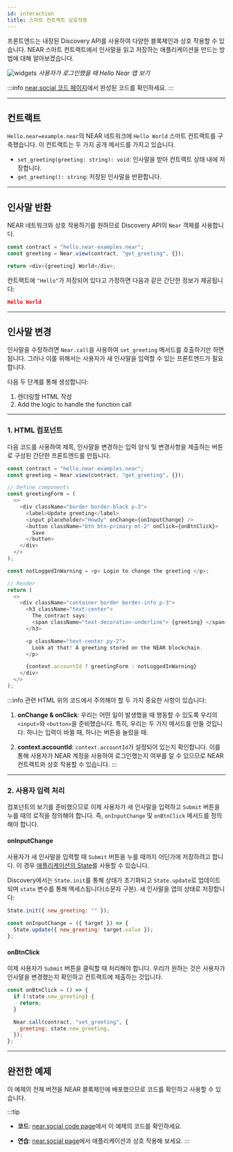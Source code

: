 ```yaml
---
id: interaction
title: 스마트 컨트랙트 상호작용
---
```


프론트엔드는 내장된 Discovery API를 사용하여 다양한 블록체인과 상호 작용할 수 있습니다. NEAR 스마트 컨트랙트에서 인사말을 읽고 저장하는 애플리케이션을 만드는 방법에 대해 알아보겠습니다.

![widgets](/docs/hello-near-logedin.png) *사용자가 로그인했을 때 Hello Near 앱 보기*

:::info
[near.social 코드 페이지](https://near.social/#/mob.near/widget/WidgetSource?src=gagdiez.near/widget/HelloNear)에서 완성된 코드를 확인하세요.
:::

---

## 컨트랙트

`Hello.near=example.near`의 NEAR 네트워크에 `Hello World` 스마트 컨트랙트를 구축했습니다. 이 컨트랙트는 두 가지 공개 메서드를 가지고 있습니다.
- `set_greeting(greeting: string): void`: 인사말을 받아 컨트랙트 상태 내에 저장합니다.
- `get_greeting(): string`: 저장된 인사말을 반환합니다.

---

## 인사말 반환
NEAR 네트워크와 상호 작용하기를 원하므로 Discovery API의 `Near` 객체를 사용합니다.

```ts
const contract = "hello.near-examples.near";
const greeting = Near.view(contract, "get_greeting", {});

return <div>{greeting} World</div>;
```

컨트랙트에 `"Hello"`가 저장되어 있다고 가정하면 다음과 같은 간단한 정보가 제공됩니다:

```json
Hello World
```

---

## 인사말 변경
인사말을 수정하려면 `Near.call`을 사용하여 `set_greeting` 메서드를 호출하기만 하면 됩니다. 그러나 이를 위해서는 사용자가 새 인사말을 입력할 수 있는 프론트엔드가 필요합니다.

다음 두 단계를 통해 생성합니다:
1. 렌더링할 HTML 작성
2. Add the logic to handle the function call

<hr className="subsection" />

### 1. HTML 컴포넌트
다음 코드를 사용하여 제목, 인사말을 변경하는 입력 양식 및 변경사항을 제출하는 버튼로 구성된 간단한 프론트엔드를 만듭니다.

```js
const contract = "hello.near-examples.near";
const greeting = Near.view(contract, "get_greeting", {});

// Define components
const greetingForm = (
  <>
    <div className="border border-black p-3">
      <label>Update greeting</label>
      <input placeholder="Howdy" onChange={onInputChange} />
      <button className="btn btn-primary mt-2" onClick={onBtnClick}>
        Save
      </button>
    </div>
  </>
);

const notLoggedInWarning = <p> Login to change the greeting </p>;

// Render
return (
  <>
    <div className="container border border-info p-3">
      <h3 className="text-center">
        The contract says:
        <span className="text-decoration-underline"> {greeting} </span>
      </h3>

      <p className="text-center py-2">
        Look at that! A greeting stored on the NEAR blockchain.
      </p>

      {context.accountId ? greetingForm : notLoggedInWarning}
    </div>
  </>
);
```

:::info 관련 HTML
위의 코드에서 주의해야 할 두 가지 중요한 사항이 있습니다:

1. **onChange & onClick**: 우리는 어떤 일이 발생했을 때 행동할 수 있도록 우리의 `<input>`와 `<button>`을 준비했습니다. 특히, 우리는 두 가지 메서드를 만들 것입니다: 하나는 입력이 바뀔 때, 하나는 버튼을 눌렀을 때.

2. **context.accountId**: `context.accountId`가 설정되어 있는지 확인합니다. 이를 통해 사용자가 NEAR 계정을 사용하여 로그인했는지 여부를 알 수 있으므로 NEAR 컨트랙트와 상호 작용할 수 있습니다.
:::

<hr className="subsection" />

### 2. 사용자 입력 처리
컴포넌트의 보기를 준비했으므로 이제 사용자가 새 인사말을 입력하고 `Submit` 버튼을 누를 때의 로직을 정의해야 합니다. 즉, `onInputChange` 및 `onBtnClick` 메서드를 정의해야 합니다.

#### onInputChange
사용자가 새 인사말을 입력할 때 `Submit` 버튼을 누를 때까지 어딘가에 저장하려고 합니다. 이 경우 [애플리케이션의 State](../api/state.md)를 사용할 수 있습니다.

Discovery에서는 `State.init`를 통해 상태가 초기화되고 `State.update`로 업데이트되며 `state` 변수를 통해 액세스됩니다(소문자 구분). 새 인사말을 앱의 상태로 저장합니다:

```js
State.init({ new_greeting: "" });

const onInputChange = ({ target }) => {
  State.update({ new_greeting: target.value });
};
```

#### onBtnClick
이제 사용자가 `Submit` 버튼을 클릭할 때 처리해야 합니다. 우리가 원하는 것은 사용자가 인사말을 변경했는지 확인하고 컨트랙트에 제출하는 것입니다.

```js
const onBtnClick = () => {
  if (!state.new_greeting) {
    return;
  }

  Near.call(contract, "set_greeting", {
    greeting: state.new_greeting,
  });
};
```

---

## 완전한 예제
이 예제의 전체 버전을 NEAR 블록체인에 배포했으므로 코드를 확인하고 사용할 수 있습니다.

:::tip
- **코드**: [near.social code page](https://near.social/#/mob.near/widget/WidgetSource?src=gagdiez.near/widget/HelloNear)에서 이 예제의 코드를 확인하세요.

- **연습**: [near.social page](https://near.social/#/gagdiez.near/widget/HelloNear)에서 애플리케이션과 상호 작용해 보세요.
:::

